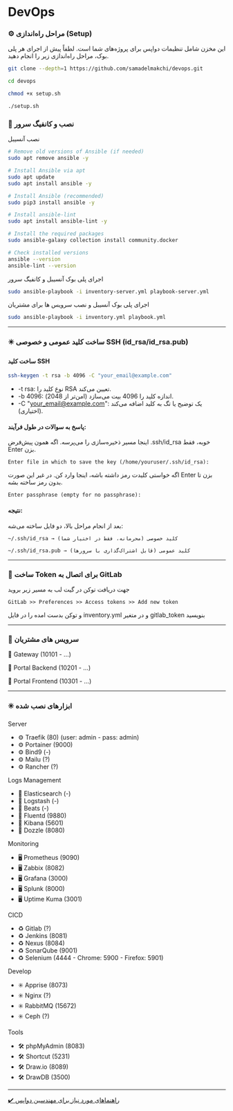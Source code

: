 # DevOps

### ⚙️ مراحل راه‌اندازی (Setup)
این مخزن شامل تنظیمات دواپس برای پروژه‌های شما است. لطفاً پیش از اجرای هر پلی بوک، مراحل راه‌اندازی زیر را انجام دهید.
``` bash
git clone --depth=1 https://github.com/samadelmakchi/devops.git

cd devops

chmod +x setup.sh

./setup.sh
```


### 🤖 نصب و کانفیگ سرور

نصب آنسیبل
```bash
# Remove old versions of Ansible (if needed)
sudo apt remove ansible -y

# Install Ansible via apt
sudo apt update
sudo apt install ansible -y

# Install Ansible (recommended)
sudo pip3 install ansible -y

# Install ansible-lint
sudo apt install ansible-lint -y

# Install the required packages
sudo ansible-galaxy collection install community.docker

# Check installed versions
ansible --version
ansible-lint --version
```

اجرای پلی بوک آنسیبل و کانفیگ سرور
```bash
sudo ansible-playbook -i inventory-server.yml playbook-server.yml
```

اجرای پلی بوک آنسیبل و نصب سرویس ها برای مشتریان
```bash
sudo ansible-playbook -i inventory.yml playbook.yml
```

---

### ✴️ ساخت کلید عمومی و خصوصی SSH (id_rsa/id_rsa.pub)
#### ساخت کلید SSH
```bash
ssh-keygen -t rsa -b 4096 -C "your_email@example.com"
```
- -t rsa: نوع کلید را RSA تعیین می‌کند.
- -b 4096: اندازه کلید را 4096 بیت می‌سازد (امن‌تر از 2048).
- -C "your_email@example.com": یک توضیح یا تگ به کلید اضافه می‌کند (اختیاری).

#### پاسخ به سوالات در طول فرآیند:  
اینجا مسیر ذخیره‌سازی را می‌پرسه. اگه همون پیش‌فرض .ssh/id_rsa خوبه، فقط Enter بزن.
```
Enter file in which to save the key (/home/youruser/.ssh/id_rsa):
```
اگه خواستی کلیدت رمز داشته باشه، اینجا وارد کن. در غیر این صورت Enter بزن تا بدون رمز ساخته بشه.
```
Enter passphrase (empty for no passphrase):
```
#### نتیجه:
بعد از انجام مراحل بالا، دو فایل ساخته می‌شه:
```
~/.ssh/id_rsa → کلید خصوصی (محرمانه، فقط در اختیار شما)

~/.ssh/id_rsa.pub → کلید عمومی (قابل اشتراک‌گذاری با سرورها)
```

---

### 🦊 ساخت Token برای اتصال به GitLab
جهت دریافت توکن در گیت لب به مسیر زیر بروید
```
GitLab >> Preferences >> Access tokens >> Add new token
```
و توکن بدست امده را در فایل inventory.yml و در متغیر gitlab_token بنویسید

---

### 🔆 سرویس های مشتریان
📜 Gateway (10101 - ...)

📜 Portal Backend (10201 - ...)

📜 Portal Frontend (10301 - ...)

---

### ✳️ ابزارهای نصب شده

Server
- ⚙️ Traefik (80) (user: admin - pass: admin)
- ⚙️ Portainer (9000)
- ⚙️ Bind9 (-)
- ⚙️ Mailu (?)
- ⚙️ Rancher (?)

Logs Management
- 📑 Elasticsearch (-)
- 📑 Logstash (-)
- 📑 Beats (-)
- 📑 Fluentd (9880)
- 📑 Kibana (5601)
- 📑 Dozzle (8080)

Monitoring
- 🖥️ Prometheus (9090)
- 🖥️ Zabbix (8082)
- 🖥️ Grafana (3000)
- 🖥️ Splunk (8000)
- 🖥️ Uptime Kuma (3001)

CICD
- ♻️ Gitlab (?)
- ♻️ Jenkins (8081)
- ♻️ Nexus (8084)
- ♻️ SonarQube (9001)
- ♻️ Selenium (4444 - Chrome: 5900 - Firefox: 5901)

Develop
- ✳️ Apprise (8073)
- ✳️ Nginx (?)
- ✳️ RabbitMQ (15672)
- ✳️ Ceph (?)

Tools
- 🛠️ phpMyAdmin (8083)
- 🛠️ Shortcut (5231)
- 🛠️ Draw.io (8089)
- 🛠️ DrawDB (3500)

---

[✔️ راهنماهای مورد نیاز برای مهندسین دواپس](cheatsheet/README.md)  
